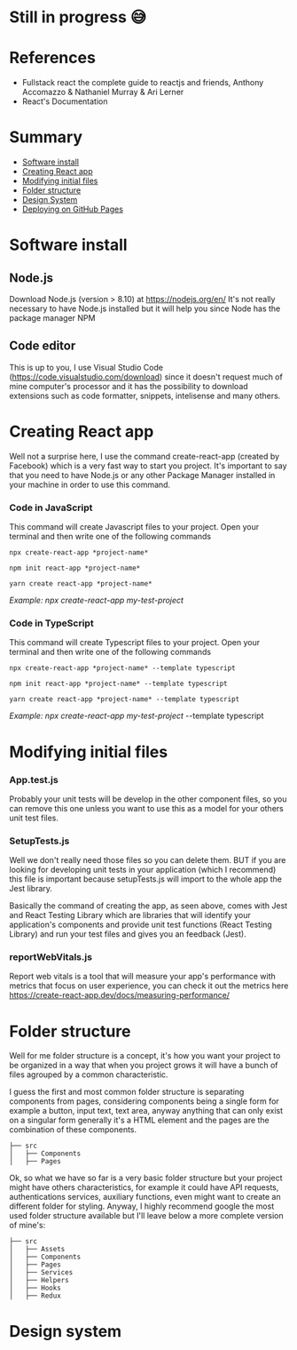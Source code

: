 # Still in progress :sweat_smile:	   

# References
- Fullstack react the complete guide to reactjs and friends, Anthony Accomazzo & Nathaniel Murray & Ari Lerner
- React's Documentation

# Summary
- [Software install](#software-install)
- [Creating React app](#creating-react-app)
- [Modifying initial files](#modifying-initial-files)
- [Folder structure](#folder-structure)
- [Design System](#design-system)
- [Deploying on GitHub Pages](#github-pages)

# Software install

## Node.js
  Download Node.js (version > 8.10) at https://nodejs.org/en/
  It's not really necessary to have Node.js installed but it will help you since Node has the package manager NPM

## Code editor
  This is up to you, I use Visual Studio Code (https://code.visualstudio.com/download) since it doesn't request much of mine computer's processor and it has the possibility to download extensions such as code formatter, snippets, intelisense and many others.

# Creating React app
  Well not a surprise here, I use the command create-react-app (created by Facebook) which is a very fast way to start you project. It's important to say that you need to have Node.js or any other Package Manager installed in your machine in order to use this command.
  
### Code in JavaScript
  This command will create Javascript files to your project. Open your terminal and then write one of the following commands 
```
npx create-react-app *project-name*
```
```
npm init react-app *project-name*
```
```
yarn create react-app *project-name*
```
*Example: npx create-react-app my-test-project*
  
### Code in TypeScript
  This command will create Typescript files to your project. Open your terminal and then write one of the following commands 
```
npx create-react-app *project-name* --template typescript
```
```
npm init react-app *project-name* --template typescript
```
```
yarn create react-app *project-name* --template typescript
```
*Example: npx create-react-app my-test-project* --template typescript

# Modifying initial files

### App.test.js
Probably your unit tests will be develop in the other component files, so you can remove this one unless you want to use this as a model for your others unit test files.

### SetupTests.js
Well we don't really need those files so you can delete them. BUT if you are looking for developing unit tests in your application (which I recommend) this file is important because setupTests.js will import to the whole app the Jest library.

Basically the command of creating the app, as seen above, comes with Jest and React Testing Library which are libraries that will identify your application's components and provide unit test functions (React Testing Library) and run your test files and gives you an feedback (Jest).

### reportWebVitals.js
Report web vitals is a tool that will measure your app's performance with metrics that focus on user experience, you can check it out the metrics here https://create-react-app.dev/docs/measuring-performance/

# Folder structure
Well for me folder structure is a concept, it's how you want your project to be organized in a way that when you project grows it will have a bunch of files agrouped by a common characteristic.

I guess the first and most common folder structure is separating components from pages, considering components being a single form for example a button, input text, text area, anyway anything that can only exist on a singular form generally it's a HTML element and the pages are the combination of these components.

    ├── src
    │   ├── Components
    │   ├── Pages

Ok, so what we have so far is a very basic folder structure but your project might have others characteristics, for example it could have API requests, authentications services, auxiliary functions, even might want to create an different folder for styling. Anyway, I highly recommend google the most used folder structure available but I'll leave below a more complete version of mine's:

    ├── src
    │   ├── Assets
    │   ├── Components
    │   ├── Pages
    │   ├── Services
    │   ├── Helpers
    │   ├── Hooks
    │   ├── Redux

# Design system

